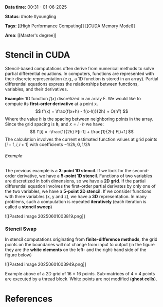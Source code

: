 **Data time:** 00:31 - 01-06-2025

**Status**: #note #youngling 

**Tags:** [[High Performance Computing]] [[CUDA Memory Model]]

**Area**: [[Master's degree]]
# Stencil in CUDA

Stencil-based computations often derive from numerical methods to solve partial differential equations. In computers, functions are represented with their discrete representation (e.g., a 1D function is stored in an array). Partial differential equations express the relationships between functions, variables, and their derivatives.

**Example**: 1D function $f(x)$ discretized in an array F. We would like to compute its **first-order derivative** at a point x.
$$
f'(x) = \frac{f(x+h) - f(x-h)}{2h} + O(h²) 
$$
Where the value $h$ is the spacing between neighboring points in the array. Since the grid spacing is **h**, and $x = i \cdot h$ we have:
$$
f'[i] = -\frac{1}{2h} F[i-1] + \frac{1}{2h} F[i+1]
$$
The calculation involves the current estimated function values at grid points $[i-1, i, i+1]$ with coefficients $-1/2h, 0, 1/2h$

###### Example
The previous example is a **3-point 1D stencil**. If we look for the second-order derivative, we have a **5-point 1D stencil**. Functions of two variables are discretized in both dimensions, so we have a **2D grid**. If the partial differential equation involves the first-order partial derivates by only one of the two variables, we have a **5-point 2D stencil**. If we consider functions with three variables (x, y and z), we have a **3D** representation. In many problems, such a computation is repeated **iteratively** (each iteration is called a **stencil sweep**)

![[Pasted image 20250601003819.png]]

### Stencil Swap
In stencil computations originating from **finite-difference methods**, the grid points on the boundaries will not change from input to output (in the figure they are the **white elements** on the left- and the right-hand side of the figure below)

![[Pasted image 20250601003949.png]]

Example above of a 2D grid of 16 × 16 points. Sub-matrices of 4 × 4 points are executed by a thread block. White points are not modified (**ghost cells**).
# References